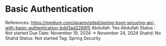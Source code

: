 # Basic Authentication

References: https://medium.com/javarevisited/spring-boot-securing-api-with-basic-authentication-bdd3ad2266f5
Abdullah: Yes
Abdullah Status : Not started
Due Date: November 19, 2024 → November 24, 2024
Shahd: No
Shahd Status: Not started
Tag: Spring Security